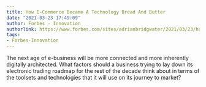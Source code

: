 ```yaml
---
title: How E-Commerce Became A Technology Bread And Butter
date: "2021-03-23 17:49:09"
author: Forbes - Innovation
authorlink: https://www.forbes.com/sites/adrianbridgwater/2021/03/23/how-e-commerce-became-a-technology-bread-and-butter/
tags:
- Forbes-Innovation
---
```

The next age of e-business will be more connected and more inherently digitally architected. What factors should a business trying to lay down its electronic trading roadmap for the rest of the decade think about in terms of the toolsets and technologies that it will use on its journey to market?